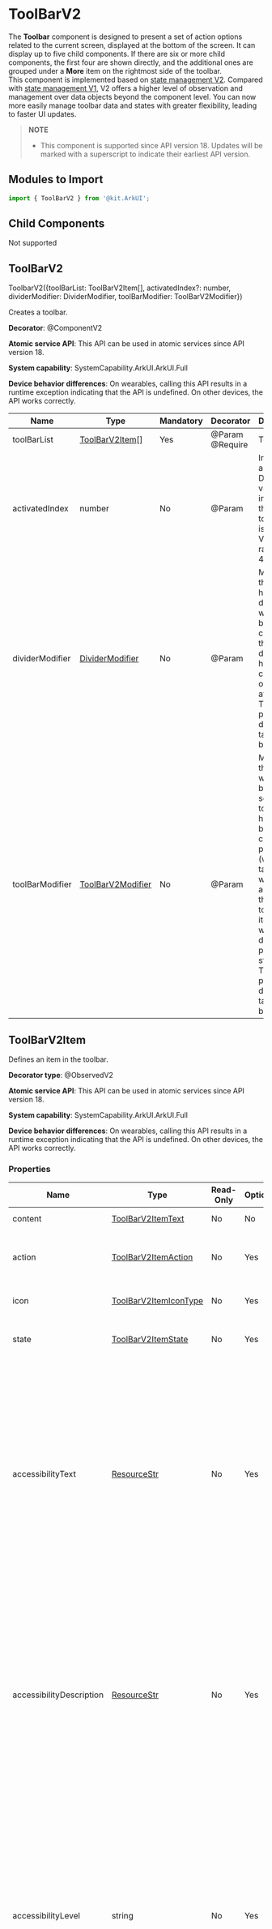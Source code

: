 # ToolBarV2
<!--Kit: ArkUI-->
<!--Subsystem: ArkUI-->
<!--Owner: @fengluochenai-->
<!--Designer: @YanSanzo-->
<!--Tester: @ybhou1993-->
<!--Adviser: @HelloCrease-->

The **Toolbar** component is designed to present a set of action options related to the current screen, displayed at the bottom of the screen. It can display up to five child components. If there are six or more child components, the first four are shown directly, and the additional ones are grouped under a **More** item on the rightmost side of the toolbar.<br>
This component is implemented based on [state management V2](../../../ui/state-management/arkts-state-management-overview.md#state-management-v2). Compared with [state management V1](../../../ui/state-management/arkts-state-management-overview.md#state-management-v1), V2 offers a higher level of observation and management over data objects beyond the component level. You can now more easily manage toolbar data and states with greater flexibility, leading to faster UI updates.<br>

> **NOTE**
>
> - This component is supported since API version 18. Updates will be marked with a superscript to indicate their earliest API version.
>

## Modules to Import

```ts
import { ToolBarV2 } from '@kit.ArkUI';
```

## Child Components

Not supported


## ToolBarV2

ToolbarV2({toolBarList: ToolBarV2Item\[], activatedIndex?: number, dividerModifier: DividerModifier, toolBarModifier: ToolBarV2Modifier})

Creates a toolbar.

**Decorator**: @ComponentV2

**Atomic service API**: This API can be used in atomic services since API version 18.

**System capability**: SystemCapability.ArkUI.ArkUI.Full

**Device behavior differences**: On wearables, calling this API results in a runtime exception indicating that the API is undefined. On other devices, the API works correctly.

| Name                  | Type                                                              | Mandatory| Decorator              | Description                                                          |
| -------------------- | ---------------------------------------------------------------- | -- |---------------------|--------------------------------------------------------------|
| toolBarList          | [ToolBarV2Item](#toolbarv2item)\[]                               | Yes | @Param<br>@Require | Toolbar list.                                                      |
| activatedIndex       | number                                                           | No | @Param              | Index of the active item.<br></div>Default value: **-1**, indicating that no toolbar item is activated<br>Value range: [-1, 4]     |
| dividerModifier<sup> | [DividerModifier](ts-universal-attributes-attribute-modifier.md#custom-modifier) | No | @Param              | Modifier for the toolbar header divider, which can be used to customize the divider's height, color, and other attributes.<br>This parameter does not take effect by default.                        |
| toolBarModifier<sup> | [ToolBarV2Modifier](#toolbarv2modifier)                          | No | @Param              | Modifier for the toolbar, which can be used to set the toolbar's height, background color, padding (which only takes effect when there are fewer than five toolbar items), and whether to display the pressed state.<br>This parameter does not take effect by default.|

## ToolBarV2Item
Defines an item in the toolbar.

**Decorator type**: @ObservedV2

**Atomic service API**: This API can be used in atomic services since API version 18.

**System capability**: SystemCapability.ArkUI.ArkUI.Full

**Device behavior differences**: On wearables, calling this API results in a runtime exception indicating that the API is undefined. On other devices, the API works correctly.

### Properties

| Name                          | Type                                             | Read-Only| Optional| Description                                                                                                                                                                                                                 |
| ---------------------------- | ----------------------------------------------- | -- | -- | ---------------------------------------------------------------------------------------------------------------------------------------------------------------------------------------------------------------------|
| content                      | [ToolBarV2ItemText](#toolbarv2itemtext)         | No | No| Text of the toolbar item.<br>Decorator type: @Trace|                                                                                                                                                                                                           |
| action                       | [ToolBarV2ItemAction](#toolbarv2itemaction)     | No | Yes | Click event of the toolbar item.<br></div>By default, there is no click event.<br>Decorator type: @Trace                                                                                                                                                                                     |
| icon                         | [ToolBarV2ItemIconType](#toolbarv2itemicontype) | No | Yes| Icon of the toolbar item.<br></div>By default, there is no icon.<br>Decorator type: @Trace                                                                                                                                                                                       |
| state                        | [ToolBarV2ItemState](#toolbarv2itemstate)       | No | Yes| State of the toolbar item.<br>Default value: **ToolBarV2ItemState.ENABLE**.<br>Decorator type: @Trace                                                                                                                                                                          |
| accessibilityText     | [ResourceStr](ts-types.md#resourcestr)          | No | Yes| Accessibility text, that is, accessible label name, of the toolbar item. If a component does not contain text information, it will not be announced by the screen reader when selected. In this case, the screen reader user cannot know which component is selected. To solve this problem, you can set accessibility text for components without text information. When such a component is selected, the screen reader announces the specified accessibility text, informing the user which component is selected.<br></div>Default value: value of **content**<br>Decorator type: @Trace                                          |
| accessibilityDescription | [ResourceStr](ts-types.md#resourcestr)          | No | Yes|  Accessible description of the toolbar item. You can provide comprehensive text explanations to help users understand the operation they are about to perform and its potential consequences, especially when these cannot be inferred from the component's attributes and accessibility text alone. If a component contains both text information and the accessible description, the text is announced first and then the accessible description, when the component is selected.<br>Default value: **"Double-tap to activate"**<br>Decorator type: @Trace                       |
| accessibilityLevel  | string                                          | No | Yes| Accessibility level of the toolbar item. It determines whether the component can be recognized by accessibility services.<br><br>The options are as follows:<br>**"auto"**: It is treated as "yes" by the system.<br>**"yes"**: The component can be recognized by accessibility services.<br>**"no"**: The component cannot be recognized by accessibility services.<br>**"no-hide-descendants"**: Neither the component nor its child components can be recognized by accessibility services.<br>Default value: **"auto"**.<br>Decorator type: @Trace|

### constructor

constructor(options: ToolBarV2ItemOptions)

A constructor used to create a **ToolBarV2Item** instance.

**Atomic service API**: This API can be used in atomic services since API version 18.

**System capability**: SystemCapability.ArkUI.ArkUI.Full

**Device behavior differences**: On wearables, calling this API results in a runtime exception indicating that the API is undefined. On other devices, the API works correctly.

**Parameters**

| Name      | Type                                           | Mandatory| Description      |
| :------ |:----------------------------------------------| :- | :------- |
| options | [ToolBarV2ItemOptions](#toolbarv2itemoptions) | Yes | Configuration options of the toolbar item.|

## ToolBarV2ItemOptions

Defines the options for initializing a **ToolBarV2Item** object.

**Atomic service API**: This API can be used in atomic services since API version 18.

**System capability**: SystemCapability.ArkUI.ArkUI.Full

**Device behavior differences**: On wearables, calling this API results in a runtime exception indicating that the API is undefined. On other devices, the API works correctly.

| Name                      | Type                                             | Read-Only| Optional| Description                                                                                                                                                                                                                 |
|:-------------------------| :---------------------------------------------- |:---|:---|:--------------------------------------------------------------------------------------------------------------------------------------------------------------------------------------------------------------------|
| content                  | [ToolBarV2ItemText](#toolbarv2itemtext)         | No | No | Text of the toolbar item.                                                                                                                                                                                                          |
| action                   | [ToolBarV2ItemAction](#toolbarv2itemaction)     | No | Yes | Click event of the toolbar item.<br>By default, there is no click event.                                                                                                                                                                                           |
| icon                     | [ToolBarV2ItemIconType](#toolbarv2itemicontype) | No | Yes | Icon of the toolbar item.<br>By default, there is no icon.                                                                                                                                                                                            |
| state                    | [ToolBarV2ItemState](#toolbarv2itemstate)       | No | Yes | State of the toolbar item.<br>Default value: **ToolBarV2ItemState.ENABLE**.<br>                                                                                                                                                                 |
| accessibilityText        | [ResourceStr](ts-types.md#resourcestr)          | No | Yes | Accessibility text, that is, accessible label name, of the toolbar item. If a component does not contain text information, it will not be announced by the screen reader when selected. In this case, the screen reader user cannot know which component is selected. To solve this problem, you can set accessibility text for components without text information. When such a component is selected, the screen reader announces the specified accessibility text, informing the user which component is selected.<br>Default value: value of **content**<br>                                         |
| accessibilityDescription | [ResourceStr](ts-types.md#resourcestr)          | No | Yes | Accessible description of the toolbar item. You can provide comprehensive text explanations to help users understand the operation they are about to perform and its potential consequences, especially when these cannot be inferred from the component's attributes and accessibility text alone. If a component contains both text information and the accessible description, the text is announced first and then the accessible description, when the component is selected.<br>Default value: **"Double-tap to activate"**                       |
| accessibilityLevel       | string                                          | No | Yes | Accessibility level of the toolbar item. It determines whether the component can be recognized by accessibility services.<br><br>The options are as follows:<br>**"auto"**: It is treated as "yes" by the system.<br>**"yes"**: The component can be recognized by accessibility services.<br>**"no"**: The component cannot be recognized by accessibility services.<br>**"no-hide-descendants"**: Neither the component nor its child components can be recognized by accessibility services.<br>Default value: **"auto"**.<br>|

## ToolBarV2ItemAction

type ToolBarV2ItemAction = (index: number) => void

Defines the callback for the click event of a toolbar item.

**Atomic service API**: This API can be used in atomic services since API version 18.

**System capability**: SystemCapability.ArkUI.ArkUI.Full

**Device behavior differences**: On wearables, calling this API results in a runtime exception indicating that the API is undefined. On other devices, the API works correctly.

**Parameters**

| Name  | Type    | Mandatory| Description|
|:------|:-------|:---|----|
| index | number | Yes |Index of the toolbar item that triggers the click event.<br>     |

## ToolBarV2ItemText

Defines the text of a toolbar item.

**Decorator type**: @ObservedV2

**Atomic service API**: This API can be used in atomic services since API version 18.

**System capability**: SystemCapability.ArkUI.ArkUI.Full

**Device behavior differences**: On wearables, calling this API results in a runtime exception indicating that the API is undefined. On other devices, the API works correctly.

### Properties

| Name                 | Type                                                         | Read-Only| Optional| Description                                                      |
|:--------------------|:------------------------------------------------------------|:---|:---|:---------------------------------------------------------|
| text                | [ResourceStr](ts-types.md#resourcestr)                      | No | No | Text of the toolbar item.<br>Decorator type: @Trace                                               |
| color               | [ColorMetrics](../js-apis-arkui-graphics.md#colormetrics12) | No | Yes | Font color of the toolbar item.<br>Default value: **$r('sys.color.font_primary')**.<br>Decorator type: @Trace      |
| activatedColor | [ColorMetrics](../js-apis-arkui-graphics.md#colormetrics12) | No | Yes | Font color of the toolbar item in the activated state.<br></div>Default value: **$r('sys.color.font_emphasize')**.<br>Decorator type: @Trace|

### constructor

constructor(options: ToolBarV2ItemTextOptions)

A constructor used to create a **ToolBarV2ItemText** instance.

**Atomic service API**: This API can be used in atomic services since API version 18.

**System capability**: SystemCapability.ArkUI.ArkUI.Full

**Device behavior differences**: On wearables, calling this API results in a runtime exception indicating that the API is undefined. On other devices, the API works correctly.

**Parameters**

| Name      | Type                                                   | Mandatory| Description        |
| :------ |:------------------------------------------------------| :- | :--------- |
| options | [ToolBarV2ItemTextOptions](#toolbarv2itemtextoptions) | Yes | Configuration options of the text content.|

## ToolBarV2ItemTextOptions

Defines the options for initializing a **ToolBarV2ItemText** object.

**Atomic service API**: This API can be used in atomic services since API version 18.

**System capability**: SystemCapability.ArkUI.ArkUI.Full

**Device behavior differences**: On wearables, calling this API results in a runtime exception indicating that the API is undefined. On other devices, the API works correctly.

| Name                 | Type                                                         | Read-Only| Optional| Description                                                      |
| :------------------ |:------------------------------------------------------------|:---|:---|:---------------------------------------------------------|
| text                | [ResourceStr](ts-types.md#resourcestr)                      | No | No | Text of the toolbar item.                                               |
| color          | [ColorMetrics](../js-apis-arkui-graphics.md#colormetrics12) | No | Yes | Font color of the toolbar item.<br>Default value: **$r('sys.color.font_primary')**.      |
| activatedColor | [ColorMetrics](../js-apis-arkui-graphics.md#colormetrics12) | No | Yes | Font color of the toolbar item in the activated state.<br>Default value: **$r('sys.color.font_emphasize')**.|

## ToolBarV2ItemImage

Defines the icon content of a toolbar item.

**Decorator type**: @ObservedV2

**Atomic service API**: This API can be used in atomic services since API version 18.

**System capability**: SystemCapability.ArkUI.ArkUI.Full

**Device behavior differences**: On wearables, calling this API results in a runtime exception indicating that the API is undefined. On other devices, the API works correctly.

### Properties

| Name                | Type                                                         | Read-Only| Optional| Description                                                      |
|:-------------------|:------------------------------------------------------------|:---|:---| :---------------------------------------------------------|
| src                | [ResourceStr](ts-types.md#resourcestr)                      | No | No|  Icon of the toolbar item.<br>Decorator type: @Trace                                               |
| color              | [ColorMetrics](../js-apis-arkui-graphics.md#colormetrics12) | No | Yes|  Color of the icon.<br>Default value: **$r('sys.color.icon_primary')**.<br>Decorator type: @Trace      |
| activatedColor     | [ColorMetrics](../js-apis-arkui-graphics.md#colormetrics12) | No | Yes| Color of the icon when the toolbar item is activated.<br>Default value: **$r('sys.color.icon_emphasize')**.<br>Decorator type: @Trace|

### constructor

constructor(options: ToolBarV2ItemImageOptions)

A constructor used to create a **ToolBarV2ItemImage** instance.

**Atomic service API**: This API can be used in atomic services since API version 18.

**System capability**: SystemCapability.ArkUI.ArkUI.Full

**Device behavior differences**: On wearables, calling this API results in a runtime exception indicating that the API is undefined. On other devices, the API works correctly.

**Parameters**

| Name      | Type                                                   | Mandatory| Description        |
| :------ | :------------------------------------------------------ | :- | :--------- |
| options | [ToolBarV2ItemImageOptions](#toolbarv2itemimageoptions) | Yes | Configuration options for the icon content of the toolbar item.|

## ToolBarV2ItemImageOptions

Defines the options for initializing a **ToolBarV2ItemImage** object.

**Atomic service API**: This API can be used in atomic services since API version 18.

**System capability**: SystemCapability.ArkUI.ArkUI.Full

**Device behavior differences**: On wearables, calling this API results in a runtime exception indicating that the API is undefined. On other devices, the API works correctly.

| Name                 | Type                                                         | Read-Only| Optional| Description                                                      |
|:--------------------|:------------------------------------------------------------|:---|:---|:---------------------------------------------------------|
| src                 | [ResourceStr](ts-types.md#resourcestr)                      | No | No | Icon of the toolbar item.                                               |
| color               | [ColorMetrics](../js-apis-arkui-graphics.md#colormetrics12) | No | Yes | Color of the icon.<br>Default value: **$r('sys.color.icon_primary')**.      |
| activatedColor | [ColorMetrics](../js-apis-arkui-graphics.md#colormetrics12) | No | Yes | Color of the icon when the toolbar item is activated.<br>Default value: **$r('sys.color.icon_emphasize')**.|

## ToolBarV2ItemIconType

type ToolBarV2ItemIconType = ToolBarV2ItemImage | ToolBarV2SymbolGlyph

Defines the union type for the icon content of a toolbar item.

**Atomic service API**: This API can be used in atomic services since API version 18.

**System capability**: SystemCapability.ArkUI.ArkUI.Full

**Device behavior differences**: On wearables, calling this API results in a runtime exception indicating that the API is undefined. On other devices, the API works correctly.

| Type                                           | Description           |
|:----------------------------------------------| :------------ |
| [ToolBarV2ItemImage](#toolbarv2itemimage)     | Type for defining a common icon.    |
| [ToolBarV2SymbolGlyph](#toolbarv2symbolglyph) | Type for defining a symbol icon.|

## ToolBarV2Modifier

Provides APIs for setting the height (**height**), background color (**backgroundColor**), left and right padding (**padding**, which only takes effect when there are fewer than five items) of the toolbar, and whether to display the pressed state effect (**stateEffect**).

**Atomic service API**: This API can be used in atomic services since API version 18.

**System capability**: SystemCapability.ArkUI.ArkUI.Full

**Device behavior differences**: On wearables, calling this API results in a runtime exception indicating that the API is undefined. On other devices, the API works correctly.

### backgroundColor

backgroundColor(backgroundColor: ColorMetrics): ToolBarV2Modifier

Sets the background color of the toolbar. By overriding this API, you can implement custom drawing for the background color of the toolbar.

**Atomic service API**: This API can be used in atomic services since API version 18.

**System capability**: SystemCapability.ArkUI.ArkUI.Full

**Device behavior differences**: On wearables, calling this API results in a runtime exception indicating that the API is undefined. On other devices, the API works correctly.

**Parameters**

| Name            | Type                                                         | Mandatory| Description                                                               |
| --------------- |-------------------------------------------------------------| -- | ----------------------------------------------------------------- |
| backgroundColor | [ColorMetrics](../js-apis-arkui-graphics.md#colormetrics12) | Yes | Toolbar background color<br>Default value: **\$r('sys.color.ohos\_id\_color\_toolbar\_bg')**|

**Return value**

| Type                                     | Description                                     |
|-----------------------------------------|-----------------------------------------|
| [ToolBarV2Modifier](#toolbarv2modifier) | **ToolBarV2Modifier** object after the background color is set.|

### padding

padding(padding: LengthMetrics): ToolBarV2Modifier

Sets the left and right padding of the toolbar. By overriding this API, you can implement custom drawing for the left and right padding of the toolbar.

**Atomic service API**: This API can be used in atomic services since API version 18.

**System capability**: SystemCapability.ArkUI.ArkUI.Full

**Device behavior differences**: On wearables, calling this API results in a runtime exception indicating that the API is undefined. On other devices, the API works correctly.

**Parameters**

| Name    | Type                                                           | Mandatory| Description                                                                 |
| ------- |---------------------------------------------------------------| -- | ------------------------------------------------------------------- |
| padding | [LengthMetrics](../js-apis-arkui-graphics.md#lengthmetrics12) | Yes | Left and right padding of the toolbar, which is effective only when there are fewer than five items.<br></div>By default, the padding is 24 vp when there are fewer than five items and 0 when there are five or more items.|

**Return value**

| Type                                     | Description                             |
|-----------------------------------------|---------------------------------|
| [ToolBarV2Modifier](#toolbarv2modifier) | **ToolBarV2Modifier** object after the padding is set.|
### height

height(height: LengthMetrics): ToolBarV2Modifier

Sets the height of the toolbar. By overriding this API, you can implement custom drawing for the height of the toolbar, which does not include the height of the divider.

**Atomic service API**: This API can be used in atomic services since API version 18.

**System capability**: SystemCapability.ArkUI.ArkUI.Full

**Device behavior differences**: On wearables, calling this API results in a runtime exception indicating that the API is undefined. On other devices, the API works correctly.

**Parameters**

| Name   | Type                                                                | Mandatory| Description                               |
| ------ | ------------------------------------------------------------------ | -- | --------------------------------- |
| height | [LengthMetrics](../js-apis-arkui-graphics.md#lengthmetrics12) | Yes | Height of the toolbar.<br>The default height of the toolbar is 56 vp, which does not include the divider.|

**Return value**

| Type                                     | Description                            |
|-----------------------------------------|--------------------------------|
| [ToolBarV2Modifier](#toolbarv2modifier) | **ToolBarV2Modifier** object after the height is set.|

### stateEffect

stateEffect(stateEffect: boolean): ToolBarV2Modifier

Sets whether to display the pressed state effect.

**Atomic service API**: This API can be used in atomic services since API version 18.

**System capability**: SystemCapability.ArkUI.ArkUI.Full

**Device behavior differences**: On wearables, calling this API results in a runtime exception indicating that the API is undefined. On other devices, the API works correctly.

**Parameters**

| Name        | Type     | Mandatory| Description                                                    |
| ----------- | ------- | -- |--------------------------------------------------------|
| stateEffect | boolean | Yes | Whether to display the pressed state effect on the toolbar.<br>**true**: Display the pressed state effect.<br>**false**: Do not display the pressed state effect.<br> Default value: **true**|

**Return value**

| Type                                     | Description                                 |
|-----------------------------------------|-------------------------------------|
| [ToolBarV2Modifier](#toolbarv2modifier) | **ToolBarV2Modifier** object after the pressed state effect is set.|

## ToolBarV2ItemState

Enumerates the states of the toolbar item.

**Atomic service API**: This API can be used in atomic services since API version 18.

**System capability**: SystemCapability.ArkUI.ArkUI.Full

**Device behavior differences**: On wearables, calling this API results in a runtime exception indicating that the API is undefined. On other devices, the API works correctly.

| Name      | Value| Description             |
| -------- | - | --------------- |
| ENABLE   | 1 | The toolbar item is enabled. |
| DISABLE  | 2 | The toolbar item is disabled.  |
| ACTIVATE | 3 | The toolbar item is activated.|

## ToolBarV2SymbolGlyph

Defines the icon symbol options.

**Decorator type**: @ObservedV2

**Atomic service API**: This API can be used in atomic services since API version 18.

**System capability**: SystemCapability.ArkUI.ArkUI.Full

**Device behavior differences**: On wearables, calling this API results in a runtime exception indicating that the API is undefined. On other devices, the API works correctly.

### Properties

| Name       | Type                                                                  | Read-Only| Optional| Description                                                                                  |
| :-------- | :------------------------------------------------------------------- |:---|:---|  :----------------------------------------------------------------------------------- |
| normal    | [SymbolGlyphModifier](ts-universal-attributes-attribute-symbolglyphmodifier.md#symbolglyphmodifier-1) | No | No | Icon symbol of the toolbar item in normal state.<br>Decorator type: @Trace  |
| activated | [SymbolGlyphModifier](ts-universal-attributes-attribute-symbolglyphmodifier.md#symbolglyphmodifier-1) | No | Yes | Icon symbol of the toolbar item in activated state.<br>Default value:<br>**fontColor**: **\$r('sys.color.icon\_emphasize')**, **fontSize**: **24vp**<br>Decorator type: @Trace|

### constructor

constructor(options: ToolBarV2SymbolGlyphOptions)

A constructor used to create a **ToolBarV2SymbolGlyph** object.

**Atomic service API**: This API can be used in atomic services since API version 18.

**System capability**: SystemCapability.ArkUI.ArkUI.Full

**Device behavior differences**: On wearables, calling this API results in a runtime exception indicating that the API is undefined. On other devices, the API works correctly.

**Parameters**

| Name    | Type                                                       | Mandatory| Description         |
| :------ | :---------------------------------------------------------- | :- | :---------- |
| options | [ToolBarV2SymbolGlyphOptions](#toolbarv2symbolglyphoptions) | Yes | Configuration options of the symbol icon.|

## ToolBarV2SymbolGlyphOptions

Defines the options for initializing a **ToolBarV2SymbolGlyph** object.

**Atomic service API**: This API can be used in atomic services since API version 18.

**System capability**: SystemCapability.ArkUI.ArkUI.Full

**Device behavior differences**: On wearables, calling this API results in a runtime exception indicating that the API is undefined. On other devices, the API works correctly.

| Name       | Type                                                                  | Read-Only| Optional| Description                                                                                  |
| --------- | -------------------------------------------------------------------- | -- | -- | ------------------------------------------------------------------------------------ |
| normal    | [SymbolGlyphModifier](ts-universal-attributes-attribute-symbolglyphmodifier.md#symbolglyphmodifier-1) | No| No | Icon symbol of the toolbar item in normal state.  |
| activated | [SymbolGlyphModifier](ts-universal-attributes-attribute-symbolglyphmodifier.md#symbolglyphmodifier-1) | No| Yes | Icon symbol of the toolbar item in activated state.<br>Default value:<br>**fontColor**: **\$r('sys.color.icon\_emphasize')**, **fontSize**: **24vp**|

## Example

### Example 1: Setting Toolbar Items to Different States

This example shows the various display effects when the **state** property of toolbar items is set to **ENABLE**, **DISABLE**, or **ACTIVATE**.

```ts
import { ToolBarV2ItemImage, ToolBarV2ItemState, ToolBarV2ItemText, ToolBarV2Item, ToolBarV2 } from '@kit.ArkUI';

@Entry
@ComponentV2
struct Index {
  @Local toolbarList: ToolBarV2Item[] = []

  aboutToAppear() {
    this.toolbarList.push(new ToolBarV2Item({
      content: new ToolBarV2ItemText(
        {
          text: 'Cut Super Long Text'
        }
      ),
      icon: new ToolBarV2ItemImage({
        src: $r('sys.media.ohos_ic_public_share')
      }),
      action: () => {
      },
    }))
    this.toolbarList.push(
      new ToolBarV2Item({
        content: new ToolBarV2ItemText(
          {
            text: 'Copy'
          }
        ),
        icon: new ToolBarV2ItemImage({
          src: $r('sys.media.ohos_ic_public_copy')
        }),
        action: () => {
        },
        state: ToolBarV2ItemState.DISABLE
      })
    )
    this.toolbarList.push(
      new ToolBarV2Item({
        content: new ToolBarV2ItemText(
          {
            text: 'Paste'
          }
        ),
        icon: new ToolBarV2ItemImage({
          src: $r('sys.media.ohos_ic_public_paste')
        }),
        action: () => {
        },
        state: ToolBarV2ItemState.ACTIVATE
      })
    )
    this.toolbarList.push(
      new ToolBarV2Item({
        content: new ToolBarV2ItemText(
          {
            text:'Select All'
          }
        ),
        icon: new ToolBarV2ItemImage({
          src: $r('sys.media.ohos_ic_public_select_all')
        }),
        action: () => {
        },
      })
    )
    this.toolbarList.push(
      new ToolBarV2Item({
        content: new ToolBarV2ItemText(
          {
            text: 'Share'
          }
        ),
        icon: new ToolBarV2ItemImage({
          src: $r('sys.media.ohos_ic_public_share')
        }),
        action: () => {
        },
      })
    )
    this.toolbarList.push(
      new ToolBarV2Item({
        content: new ToolBarV2ItemText(
          {
            text: 'Share'
          }
        ),
        icon: new ToolBarV2ItemImage({
          src: $r('sys.media.ohos_ic_public_share')
        }),
        action: () => {
        },
      })
    )
  }

  build() {
    Row() {
      Stack() {
        Column() {
          ToolBarV2({
            activatedIndex: 2,
            toolBarList: this.toolbarList,
          })
        }
      }.align(Alignment.Bottom)
      .width('100%').height('100%')
    }
  }
}
```

![en-us\_image\_toolbar\_example01](figures/en-us_image_toolbar_example01.png)

### Example 2: Customizing the Toolbar Style

This example demonstrates how to customize the toolbar's height, background color, and other styles using **ToolBarV2Modifier**.

```ts
import {
  SymbolGlyphModifier,
  DividerModifier,
  LengthMetrics,
  ColorMetrics,
  ToolBarV2Item,
  ToolBarV2Modifier,
  ToolBarV2ItemText,
  ToolBarV2ItemImage,
  ToolBarV2,
  ToolBarV2ItemState,
  ToolBarV2SymbolGlyph
} from '@kit.ArkUI';

@Entry
@ComponentV2
struct Index {
  @Local toolbarList: ToolBarV2Item[] = [];
  private toolBarModifier: ToolBarV2Modifier =
    new ToolBarV2Modifier().height(LengthMetrics.vp(52))
      .backgroundColor(ColorMetrics.resourceColor(Color.Transparent))
      .stateEffect(false);
  @Local dividerModifier: DividerModifier = new DividerModifier().height(0);

  aboutToAppear() {
    this.toolbarList.push(
      new ToolBarV2Item({
        content: new ToolBarV2ItemText({
          text: 'Long long long long long long long long text',
          activatedColor: ColorMetrics.resourceColor($r('sys.color.font_primary'))
        }),
        icon: new ToolBarV2SymbolGlyph({
          normal: new SymbolGlyphModifier($r('sys.symbol.ohos_star')).fontColor([Color.Green]),
          activated: new SymbolGlyphModifier($r('sys.symbol.ohos_star')).fontColor([Color.Red]),
        }),
        action: () => {
        },
        state: ToolBarV2ItemState.ACTIVATE,
      })
    )
    this.toolbarList.push(
      new ToolBarV2Item({
        content: new ToolBarV2ItemText({
          text: 'Copy',
          activatedColor: ColorMetrics.resourceColor('#ffec5d5d')
        }),
        icon: new ToolBarV2ItemImage({
          src: $r('sys.media.ohos_ic_public_copy'),
          color: ColorMetrics.resourceColor('#ff18cb53'),
          activatedColor: ColorMetrics.resourceColor('#ffec5d5d'),
        }),
        action: () => {
        },
        state: ToolBarV2ItemState.DISABLE,
      }))
    this.toolbarList.push(
      new ToolBarV2Item({
        content: new ToolBarV2ItemText({
          text: 'Paste',
          color: ColorMetrics.resourceColor('#ff18cb53')
        }),
        icon: new ToolBarV2ItemImage({
          src: $r('sys.media.ohos_ic_public_paste'),
        }),
        action: () => {
        },
        state: ToolBarV2ItemState.ACTIVATE,
      })
    )
    this.toolbarList.push(
      new ToolBarV2Item({
        content: new ToolBarV2ItemText({
          text: 'All',
        }),
        icon: new ToolBarV2ItemImage({
          src: $r('sys.media.ohos_ic_public_select_all'),
        }),
        action: () => {
        },
        state: ToolBarV2ItemState.ACTIVATE,
      }))
    this.toolbarList.push(
      new ToolBarV2Item({
        content: new ToolBarV2ItemText({
          text: 'Share',
        }),
        icon: new ToolBarV2ItemImage({
          src: $r('sys.media.ohos_ic_public_share'),
        }),
        action: () => {
        },
      }))
    this.toolbarList.push(
      new ToolBarV2Item({
        content: new ToolBarV2ItemText({
          text: 'Share',
        }),
        icon: new ToolBarV2ItemImage({
          src: $r('sys.media.ohos_ic_public_share'),
        }),
        action: () => {
        },
      })
    )
  }

  build() {
    Row() {
      Stack() {
        Column() {
          ToolBarV2({
            toolBarModifier: this.toolBarModifier,
            dividerModifier: this.dividerModifier,
            activatedIndex: 0,
            toolBarList: this.toolbarList,
          })
            .height(52)
        }
      }.align(Alignment.Bottom)
      .width('100%').height('100%')
    }
  }
}
```

![en-us\_image\_toolbar\_example02](figures/en-us_image_toolbar_example02.png)

### Example 3: Implementing Screen Reader Announcement

This example customizes the screen reader announcement text by setting the **accessibilityText**, **accessibilityDescription**, and **accessibilityLevel** properties of the toolbar item.

```ts
import {
  DividerModifier,
  LengthMetrics,
  ColorMetrics,
  ToolBarV2Item,
  ToolBarV2Modifier,
  ToolBarV2ItemText,
  ToolBarV2ItemImage,
  ToolBarV2,
  ToolBarV2ItemState,
} from '@kit.ArkUI';

@Entry
@ComponentV2
struct Index {
  @Local toolbarList: ToolBarV2Item[] = [];
  private toolBarModifier: ToolBarV2Modifier =
    new ToolBarV2Modifier().height(LengthMetrics.vp(52))
      .backgroundColor(ColorMetrics.resourceColor(Color.Transparent))
      .stateEffect(false);
  @Local dividerModifier: DividerModifier = new DividerModifier().height(0);

  aboutToAppear() {
    this.toolbarList.push(
      new ToolBarV2Item({
        content: new ToolBarV2ItemText({
          text: 'Cut Super Long Text',
        }),
        icon: new ToolBarV2ItemImage({
          src: $r('sys.media.ohos_ic_public_share')
        }),
        action: () => {
        },
        accessibilityText: 'Clip', // Screen reader announcement for the item.
        accessibilityDescription: 'Double-tap to clip', // Screen reader announcement for the item.
        accessibilityLevel: 'yes'  // Configure this element to be focused by screen readers.
      })
    )
    this.toolbarList.push(
      new ToolBarV2Item({
        content: new ToolBarV2ItemText({
          text: 'Copy',
        }),
        icon: new ToolBarV2ItemImage({
          src: $r('sys.media.ohos_ic_public_copy'),
        }),
        action: () => {
        },
        state: ToolBarV2ItemState.DISABLE,
        accessibilityLevel: 'no'  // Configure this button to be not recognizable by screen readers.
      }))
    this.toolbarList.push(
      new ToolBarV2Item({
        content: new ToolBarV2ItemText({
          text: 'Paste',
        }),
        icon: new ToolBarV2ItemImage({
          src: $r('sys.media.ohos_ic_public_paste'),
        }),
        action: () => {
        },
        state: ToolBarV2ItemState.ACTIVATE,
      })
    )
    this.toolbarList.push(
      new ToolBarV2Item({
        content: new ToolBarV2ItemText({
          text: 'Select All',
        }),
        icon: new ToolBarV2ItemImage({
          src: $r('sys.media.ohos_ic_public_select_all'),
        }),
        action: () => {
        },
      }))
    this.toolbarList.push(
      new ToolBarV2Item({
        content: new ToolBarV2ItemText({
          text: 'Share',
        }),
        icon: new ToolBarV2ItemImage({
          src: $r('sys.media.ohos_ic_public_share'),
        }),
        action: () => {
        },
      }))
    this.toolbarList.push(
      new ToolBarV2Item({
        content: new ToolBarV2ItemText({
          text: 'Share',
        }),
        icon: new ToolBarV2ItemImage({
          src: $r('sys.media.ohos_ic_public_share'),
        }),
        action: () => {
        },
      })
    )
  }

  build() {
    Row() {
      Stack() {
        Column() {
          ToolBarV2({
            toolBarModifier: this.toolBarModifier,
            dividerModifier: this.dividerModifier,
            activatedIndex: 0,
            toolBarList: this.toolbarList,
          })
            .height(52)
        }
      }.align(Alignment.Bottom)
      .width('100%').height('100%')
    }
  }
}
```

![en-us\_image\_toolbar\_example01](figures/en-us_image_toolbar_example01.png)
